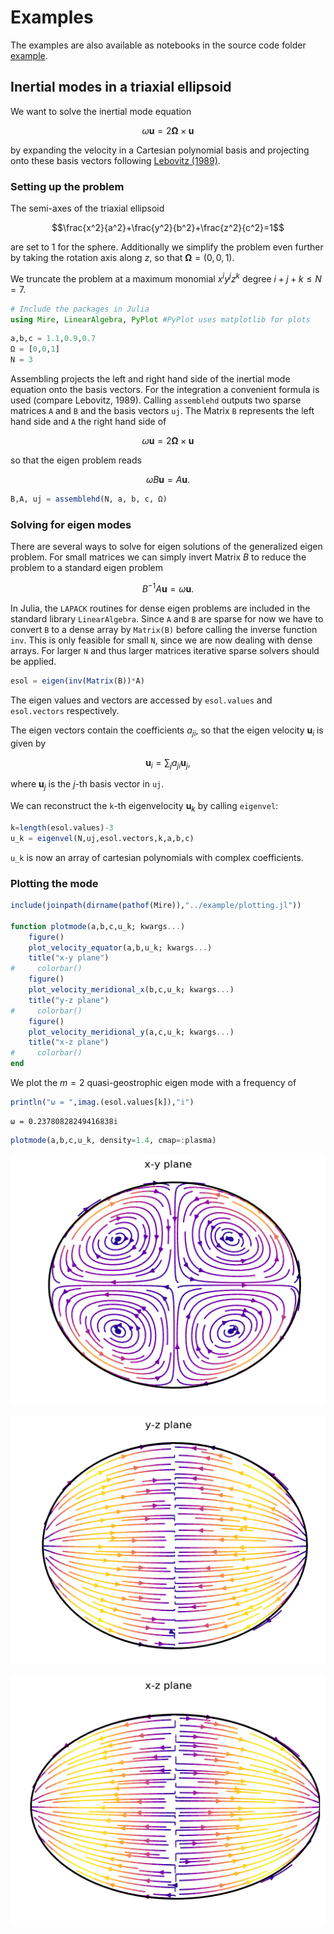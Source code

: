 # Examples

The examples are also available as notebooks in the source code folder [example](https://github.com/fgerick/Mire.jl/tree/master/example).

## Inertial modes in a triaxial ellipsoid

We want to solve the inertial mode equation

$$\omega \mathbf{u} = 2\mathbf{\Omega}\times\mathbf{u}$$

by expanding the velocity in a Cartesian polynomial basis and projecting onto these basis vectors following [Lebovitz (1989)](https://www.tandfonline.com/doi/abs/10.1080/03091928908208913).


### Setting up the problem

The semi-axes of the triaxial ellipsoid

$$\frac{x^2}{a^2}+\frac{y^2}{b^2}+\frac{z^2}{c^2}=1$$

are set to 1 for the sphere. Additionally we simplify the problem even further by taking the rotation axis along $z$, so that $\mathbf{\Omega}=(0,0,1)$.

We truncate the problem at a maximum monomial $x^iy^jz^k$ degree $i+j+k\leq N = 7$.


```julia
# Include the packages in Julia
using Mire, LinearAlgebra, PyPlot #PyPlot uses matplotlib for plots
```


```julia
a,b,c = 1.1,0.9,0.7
Ω = [0,0,1]
N = 3
```


Assembling projects the left and right hand side of the inertial mode equation onto the basis vectors. For the integration a convenient formula is used (compare Lebovitz, 1989). Calling `assemblehd` outputs two sparse matrices `A` and `B` and the basis vectors `uj`. The Matrix `B` represents the left hand side and `A` the right hand side of

$$\omega \mathbf{u} = 2\mathbf{\Omega}\times\mathbf{u}$$

so that the eigen problem reads

$$\omega B\mathbf{u}=A\mathbf{u}.$$


```julia
B,A, uj = assemblehd(N, a, b, c, Ω)
```

### Solving for eigen modes

There are several ways to solve for eigen solutions of the generalized eigen problem. For small matrices we can simply invert Matrix $B$ to reduce the problem to a standard eigen problem

$$B^{-1}A\mathbf{u}=\omega\mathbf{u}.$$


In Julia, the `LAPACK` routines for dense eigen problems are included in the standard library `LinearAlgebra`. Since `A` and `B` are sparse for now we have to convert `B` to a dense array by `Matrix(B)` before calling the inverse function `inv`. This is only feasible for small `N`, since we are now dealing with dense arrays. For larger `N` and thus larger matrices iterative sparse solvers should be applied.


```julia
esol = eigen(inv(Matrix(B))*A)
```

The eigen values and vectors are accessed by `esol.values` and `esol.vectors` respectively.


The eigen vectors contain the coefficients $a_{ji}$, so that the eigen velocity $\mathbf{u}_i$ is given by

$$\mathbf{u}_i = \sum_{j}a_{ji}\mathbf{u}_j,$$

where $\mathbf{u}_j$ is the $j$-th basis vector in `uj`.

We can reconstruct the `k`-th eigenvelocity $\mathbf{u}_k$ by calling `eigenvel`:


```julia
k=length(esol.values)-3
u_k = eigenvel(N,uj,esol.vectors,k,a,b,c)
```

`u_k` is now an array of cartesian polynomials with complex coefficients.

### Plotting the mode


```julia
include(joinpath(dirname(pathof(Mire)),"../example/plotting.jl"))

function plotmode(a,b,c,u_k; kwargs...)
    figure()
    plot_velocity_equator(a,b,u_k; kwargs...)
    title("x-y plane")
#     colorbar()
    figure()
    plot_velocity_meridional_x(b,c,u_k; kwargs...)
    title("y-z plane")
#     colorbar()
    figure()
    plot_velocity_meridional_y(a,c,u_k; kwargs...)
    title("x-z plane")
#     colorbar()
end
```

We plot the $m=2$ quasi-geostrophic eigen mode with a frequency of


```julia
println("ω = ",imag.(esol.values[k]),"𝕚")
```

    ω = 0.23780828249416838𝕚



```julia
plotmode(a,b,c,u_k, density=1.4, cmap=:plasma)
```


![png](output_17_0.png)



![png](output_17_1.png)



![png](output_17_2.png)
